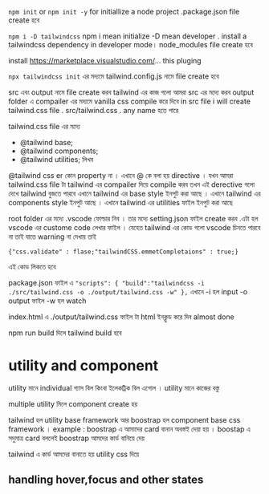`npm init` or `npm init -y`
for initiallize a node project .package.json file create হবে

`npm i -D tailwindcss`
npm i mean initialize -D mean developer . install a tailwindcss dependency in developer mode। node_modules file create হবে

install https://marketplace.visualstudio.com/... this pluging

`npx tailwindcss init`
এর মদ্যমে tailwind.config.js নামে file create হবে

src এবং output নামে file create করব
tailwind এর কাজ গলো আমরা src এর মদ্যে করব
output folder এ compailer এর মদ্যমে vanilla css compile করে দিবে
in src file i will create tailwind.css file . src/tailwind.css . any name হতে পারে

tailwind.css file এর মদ্যে

- @tailwind base;
- @tailwind components;
- @tailwind utilities;
  লিখব

@tailwind css er কোন property না । এখানে @ কে বলা হয় directive । যখন আমরা tailwind.css file টা tailwind এর compailer দিয়ে compile করব তখন এই derective গলো দেখে tailwind বুজতে পারবে এখানে tailwind এর base style ইনপুট করা আছে । এখানে tailwind এর components style ইনপুট আছে । এখানে tailwind এর utilities ফাইল ইনপুট করা আছে

root folder এর মদ্যে .vscode ফোল্ডার নিব । তার মদ্যে setting.json ফাইল create করব .এটা হল vscode এর custome code লেখার ফাইল । যেহেত tailwind এর কোড গলো vscode চিনতে পারবে না তাই যাতে warning না দেখায় তাই

`{"css.validate" : flase;"tailwindCSS.emmetCompletaions" : true;}`

এই কোড লিকতে হবে

package.json ফাইল এ
`"scripts": {
"build":"tailwindcss -i ./src/tailwind.css -o ./output/tailwind.css -w"
},`
এখানে -i হল input -o output ফাইল -w হল watch

index.html এ ./output/tailwind.css ফাইল টা html ইনক্লুড করে দিব
almost done

npm run build দিলে tailwind build হবে

# utility and component

utility মানে individual গ্যাস বিল কিংবা ইলেকট্রিক বিল এগোল । utility মানে কাজের বস্তু

multiple utility মিলে component create হয়

tailwind হল utility base framework আর boostrap হল component base css framework । example : boostrap এ আমাদের card বানান অবস্তই দেয়া হয় । boostap এ সদুমাত্র card বললেই boostrap আমদের কার্ড বানিয়ে দেয়

tailwind এ কার্ড আমদের বানাতে হয় utility css দিয়ে

## handling hover,focus and other states
